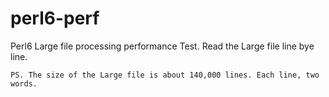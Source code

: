 perl6-perf
==========

Perl6 Large file processing performance Test. Read the Large file line bye line.

~~~~~~~~~~
PS. The size of the Large file is about 140,000 lines. Each line, two words.
